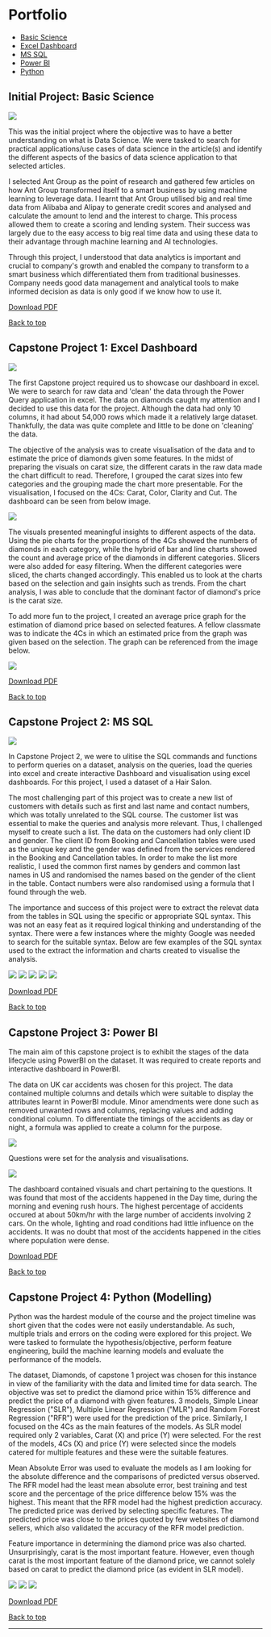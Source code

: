 <h1 id="Portfolio">Portfolio</h1>

- <a href="#BS">Basic Science</a>
- <a href="#ED">Excel Dashboard</a>
- <a href="#SQL">MS SQL</a>
- <a href="#PBI">Power BI</a>
- <a href="#PYT">Python</a>


<h2 id="BS">Initial Project: Basic Science</h2>

<img src="images/AntGroup.jpg?raw=true"/>

<p>
This was the initial project where the objective was to have a better understanding on what is Data Science.
We were tasked to search for practical applications/use cases of data science in the article(s) and identify the different aspects of the basics of data science application to that selected articles.
</p>

<p>
I selected Ant Group as the point of research and gathered few articles on how Ant Group transformed itself to a smart business by using machine learning to leverage data. I learnt that Ant Group utilised big and real time data from Alibaba and Alipay to generate credit scores and analysed and calculate the amount to lend and the interest to charge. This process allowed them to create a scoring and lending system. Their success was largely due to the easy access to big real time data and using these data to their advantage through machine learning and AI technologies.
</p>

<p>
Through this project, I understood that data analytics is important and crucial to company's growth and enabled the company to transform to a smart business which differentiated them from traditional businesses. Company needs good data management and analytical tools to make informed decision as data is only good if we know how to use it.
</p>

[Download PDF](pdf/AntGroup.pdf)

<a href="#Portfolio">Back to top</a>

<h2 id="ED">Capstone Project 1: Excel Dashboard</h2>

<img src="images/Diamonds.jpg?raw=true"/>

<p>
The first Capstone project required us to showcase our dashboard in excel. We were to search for raw data and 'clean' the data through the Power Query application in excel.
The data on diamonds caught my attention and I decided to use this data for the project. Although the data had only 10 columns, it had about 54,000 rows which made it a relatively large dataset.
Thankfully, the data was quite complete and little to be done on 'cleaning' the data.
</p>

<p>
The objective of the analysis was to create visualisation of the data and to estimate the price of diamonds given some features.
In the midst of preparing the visuals on carat size, the different carats in the raw data made the chart difficult to read. Therefore, I grouped the carat sizes into few categories and the grouping made the chart more presentable.
For the visualisation, I focused on the 4Cs: Carat, Color, Clarity and Cut.
The dashboard can be seen from below image.
</p>

<img src="images/Diamonds_Dashboard.jpg?raw=true"/>

<p>
The visuals presented meaningful insights to different aspects of the data. Using the pie charts for the proportions of the 4Cs showed the numbers of diamonds in each category, while the hybrid of bar and line charts showed the count and average price of the diamonds in different categories.
Slicers were also added for easy filtering. When the different categories were sliced, the charts changed accordingly. This enabled us to look at the charts based on the selection and gain insights such as trends.
From the chart analysis, I was able to conclude that the dominant factor of diamond's price is the carat size.
</p>

<p>
To add more fun to the project, I created an average price graph for the estimation of diamond price based on selected features. A fellow classmate was to indicate the 4Cs in which an estimated price from the graph was given based on the selection.
The graph can be referenced from the image below.
</p>

<img src="images/Diamonds_Price.jpg?raw=true"/>

[Download PDF](pdf/diamonds.pdf)

<a href="#Portfolio">Back to top</a>

<h2 id="SQL">Capstone Project 2: MS SQL</h2>

<img src="images/HairSalon_Main_SQL.jpg?raw=true"/>

<p>
In Capstone Project 2, we were to ulitise the SQL commands and functions to perform queries on a dataset, analysis on the queries, load the queries into excel and create interactive Dashboard and visualisation using excel dashboards.
For this project, I used a dataset of a Hair Salon.
</p>

<p>
The most challenging part of this project was to create a new list of customers with details such as first and last name and contact numbers, which was totally unrelated to the SQL course. The customer list was essential to make the queries and analysis more relevant. Thus, I challenged myself to create such a list.
The data on the customers had only client ID and gender. The client ID from Booking and Cancellation tables were used as the unique key and the gender was defined from the services rendered in the Booking and Cancellation tables. In order to make the list more realistic, I used the common first names by genders and common last names in US and randomised the names based on the gender of the client in the table. Contact numbers were also randomised using a formula that I found through the web.
</p>

<p>
The importance and success of this project were to extract the relevat data from the tables in SQL using the specific or appropriate SQL syntax. This was not an easy feat as it required logical thinking and understanding of the syntax. There were a few instances where the mighty Google was needed to search for the suitable syntax.
Below are few examples of the SQL syntax used to the extract the information and charts created to visualise the analysis.
</p>

<img src="images/HairSalon_Busiest.jpg?raw=true"/>

<img src="images/HairSalon_Topclients.jpg?raw=true"/>

<img src="images/HairSalon_NoShow.jpg?raw=true"/>

<img src="images/HairSalon_StoredProcedures.jpg?raw=true"/>

<img src="images/HairSalon_Functions.jpg?raw=true"/>

[Download PDF](pdf/HairSalon_PP.pdf)

<a href="#Portfolio">Back to top</a>

<h2 id="PBI">Capstone Project 3: Power BI</h2>

<p>
The main aim of this capstone project is to exhibit the stages of the data lifecycle using PowerBI on the dataset. It was required to create reports and interactive dashboard in PowerBI.
</p>

<p>
The data on UK car accidents was chosen for this project. The data contained multiple columns and details which were suitable to display the attributes learnt in PowerBI module. Minor amendments were done such as removed unwanted rows and columns, replacing values and adding conditional column. To differentiate the timings of the accidents as day or night, a formula was applied to create a column for the purpose.
</p>

<img src="images/UKAccidents_Questions.jpg?raw=true"/>

<p>
Questions were set for the analysis and visualisations.
</p>

<img src="images/UKAccidents_PowerBI.jpg?raw=true"/>

<p>
The dashboard contained visuals and chart pertaining to the questions. It was found that most of the accidents happened in the Day time, during the morning and evening rush hours. The highest percentage of accidents occured at about 50km/hr with the large number of accidents involving 2 cars. On the whole, lighting and road conditions had little influence on the accidents. It was no doubt that most of the accidents happened in the cities where population were dense.
</p>

[Download PDF](pdf/UK_Accident.pdf)

<a href="#Portfolio">Back to top</a>

<h2 id="PYT">Capstone Project 4: Python (Modelling)</h2>

<p>
Python was the hardest module of the course and the project timeline was short given that the codes were not easily understandable. As such, multiple trials and errors on the coding were explored for this project.
We were tasked to formulate the hypothesis/objective, perform feature engineering, build the machine learning models and evaluate the performance of the models.
</p>

<p>
The dataset, Diamonds, of capstone 1 project was chosen for this instance in view of the familiarity with the data and limited time for data search. The objective was set to predict the diamond price within 15% difference and predict the price of a diamond with given features.
3 models, Simple Linear Regression ("SLR"), Multiple Linear Regression ("MLR") and Random Forest Regression ("RFR") were used for the prediction of the price. Similarly, I focused on the 4Cs as the main features of the models. As SLR model required only 2 variables, Carat (X) and price (Y) were selected. For the rest of the models, 4Cs (X) and price (Y) were selected since the models catered for multiple features and these were the suitable features.
</p>

<p>
Mean Absolute Error was used to evaluate the models as I am looking for the absolute difference and the comparisons of predicted versus observed.
The RFR model had the least mean absolute error, best training and test score and the percentage of the price difference below 15% was the highest. This meant that the RFR model had the highest prediction accuracy. The predicted price was derived by selecting specific features. The predicted price was close to the prices quoted by few websites of diamond sellers, which also validated the accuracy of the RFR model prediction.
</p>

<p>
Feature importance in determining the diamond price was also charted. Unsurprisingly, carat is the most important feature. However, even though carat is the most important feature of the diamond price, we cannot solely based on carat to predict the diamond price (as evident in SLR model). 
</p>

<img src="images/Diamonds_Python.jpg?raw=true"/>

<img src="images/Diamonds_Python_Results.jpg?raw=true"/>

<img src="images/Diamonds_Python_Feature.jpg?raw=true"/>

[Download PDF](pdf/Diamonds_df.pdf)

<a href="#Portfolio">Back to top</a>






---


